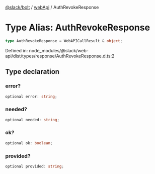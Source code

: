 [@slack/bolt](../../../../index.md) / [webApi](../index.md) / AuthRevokeResponse

# Type Alias: AuthRevokeResponse

```ts
type AuthRevokeResponse = WebAPICallResult & object;
```

Defined in: node\_modules/@slack/web-api/dist/types/response/AuthRevokeResponse.d.ts:2

## Type declaration

### error?

```ts
optional error: string;
```

### needed?

```ts
optional needed: string;
```

### ok?

```ts
optional ok: boolean;
```

### provided?

```ts
optional provided: string;
```
